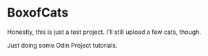 # BoxofCats

Honestly, this is just a test project. I'll still upload a few cats, though.

Just doing some Odin Project tutorials.
